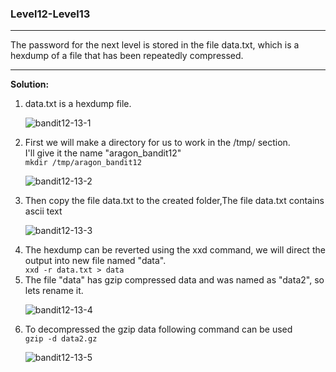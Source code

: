 ### Level12-Level13

<hr/>
The password for the next level is stored in the file data.txt, which is a hexdump of a file that has been repeatedly compressed.
<hr/>

<b>Solution:</b><br/>
<p>
<ol>

<li>data.txt is a hexdump file.</li>

![bandit12-13-1](https://user-images.githubusercontent.com/88927842/181433336-ccf5d81d-4260-478f-ad39-f5f63bcfa2c2.png)

<li>First we will make a directory for us to work in the /tmp/ section.<br/>I'll give it the name "aragon_bandit12"</li>
<code>mkdir /tmp/aragon_bandit12</code>

![bandit12-13-2](https://user-images.githubusercontent.com/88927842/181433352-e15ca7c7-1f1a-45a1-8ec6-7845cea9cabc.png)

<li>Then copy the file data.txt to the created folder,The file data.txt contains ascii text</li>

![bandit12-13-3](https://user-images.githubusercontent.com/88927842/181433378-4b5f14fb-2bef-4a0e-9673-47ed5afa60eb.png)

<li>The hexdump can be reverted using the xxd command, we will direct the output into new file named "data".</li>
<code>xxd -r data.txt > data</code>



<li>The file "data" has gzip compressed data and was named as "data2", so lets rename it.</li>

![bandit12-13-4](https://user-images.githubusercontent.com/88927842/181433413-aea51dc8-91a5-49f2-868f-a1627bccdaec.png)

<li>To decompressed the gzip data following command can be used</li>
<code>gzip -d data2.gz</code>

![bandit12-13-5](https://user-images.githubusercontent.com/88927842/181433431-68ee770d-e9ba-4c1e-9846-165684ea2531.png)
